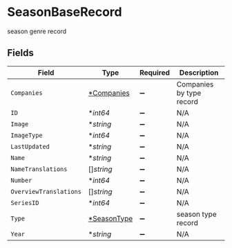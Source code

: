 # SeasonBaseRecord

season genre record


## Fields

| Field                                            | Type                                             | Required                                         | Description                                      |
| ------------------------------------------------ | ------------------------------------------------ | ------------------------------------------------ | ------------------------------------------------ |
| `Companies`                                      | [*Companies](../../models/shared/companies.md)   | :heavy_minus_sign:                               | Companies by type record                         |
| `ID`                                             | **int64*                                         | :heavy_minus_sign:                               | N/A                                              |
| `Image`                                          | **string*                                        | :heavy_minus_sign:                               | N/A                                              |
| `ImageType`                                      | **int64*                                         | :heavy_minus_sign:                               | N/A                                              |
| `LastUpdated`                                    | **string*                                        | :heavy_minus_sign:                               | N/A                                              |
| `Name`                                           | **string*                                        | :heavy_minus_sign:                               | N/A                                              |
| `NameTranslations`                               | []*string*                                       | :heavy_minus_sign:                               | N/A                                              |
| `Number`                                         | **int64*                                         | :heavy_minus_sign:                               | N/A                                              |
| `OverviewTranslations`                           | []*string*                                       | :heavy_minus_sign:                               | N/A                                              |
| `SeriesID`                                       | **int64*                                         | :heavy_minus_sign:                               | N/A                                              |
| `Type`                                           | [*SeasonType](../../models/shared/seasontype.md) | :heavy_minus_sign:                               | season type record                               |
| `Year`                                           | **string*                                        | :heavy_minus_sign:                               | N/A                                              |